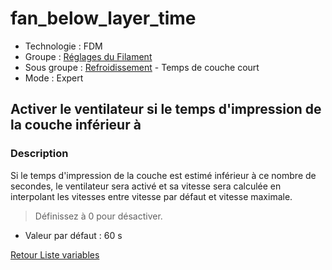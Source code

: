 # fan_below_layer_time

* Technologie : FDM
* Groupe : [Réglages du Filament](../filament_settings/filament_settings.md)
* Sous groupe : [Refroidissement](../filament_settings/filament_settings.md#refroidissement) - Temps de couche court 
* Mode : Expert

## Activer le ventilateur si le temps d'impression de la couche inférieur à

### Description

Si le temps d'impression de la couche est estimé inférieur à ce nombre de secondes, le ventilateur sera activé et sa vitesse sera calculée en interpolant les vitesses entre vitesse par défaut et vitesse maximale.

> Définissez à 0 pour désactiver.

* Valeur par défaut :  60 s

[Retour Liste variables](variable_list.md)